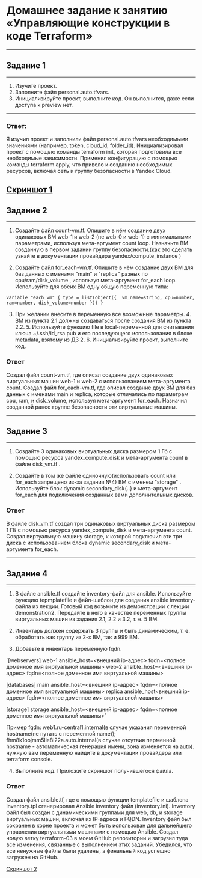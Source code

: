 # Домашнее задание к занятию «Управляющие конструкции в коде Terraform»
---
## Задание 1
---
1. Изучите проект.
2. Заполните файл personal.auto.tfvars.
3. Инициализируйте проект, выполните код. Он выполнится, даже если доступа к preview нет.
---
### Ответ:
Я изучил проект и заполнили файл personal.auto.tfvars необходимыми значениями (например, token, cloud_id, folder_id).
Инициализировал проект с помощью команды terraform init, которая подготовила все необходимые зависимости. Применил конфигурацию с помощью команды terraform apply,
что привело к созданию необходимых ресурсов, включая сеть и группу безопасности в Yandex Cloud. 

[Скриншот 1](https://github.com/user-attachments/assets/7ea137e2-53d1-4f4c-b407-840557f0cab6)
---
## Задание 2
---
1. Создайте файл count-vm.tf. Опишите в нём создание двух одинаковых ВМ web-1 и web-2 (не web-0 и web-1) с минимальными параметрами, используя мета-аргумент count loop. Назначьте ВМ созданную в первом задании группу безопасности.(как это сделать узнайте в документации провайдера yandex/compute_instance )

2. Создайте файл for_each-vm.tf. Опишите в нём создание двух ВМ для баз данных с именами "main" и "replica" разных по cpu/ram/disk_volume , используя мета-аргумент for_each loop. Используйте для обеих ВМ одну общую переменную типа:

`variable "each_vm" {
  type = list(object({  vm_name=string, cpu=number, ram=number, disk_volume=number }))
}`

3. При желании внесите в переменную все возможные параметры. 4. ВМ из пункта 2.1 должны создаваться после создания ВМ из пункта 2.2. 5. Используйте функцию file в local-переменной для считывания ключа ~/.ssh/id_rsa.pub и его последующего использования в блоке metadata, взятому из ДЗ 2. 6. Инициализируйте проект, выполните код.

### Ответ

Создал файл count-vm.tf, где описал создание двух одинаковых виртуальных машин web-1 и web-2 с использованием мета-аргумента count.
Создал файл for_each-vm.tf, где описал создание двух ВМ для баз данных с именами main и replica, которые отличались по параметрам cpu, ram, и disk_volume, используя мета-аргумент for_each.
Назначил созданной ранее группе безопасности эти виртуальные машины.

---
## Задание 3
---
1. Создайте 3 одинаковых виртуальных диска размером 1 Гб с помощью ресурса yandex_compute_disk и мета-аргумента count в файле disk_vm.tf .

2. Создайте в том же файле одиночную(использовать count или for_each запрещено из-за задания №4) ВМ c именем "storage" . Используйте блок dynamic secondary_disk{..} и мета-аргумент for_each для подключения созданных вами дополнительных дисков.

### Ответ

В файле disk_vm.tf создал три одинаковых виртуальных диска размером 1 ГБ с помощью ресурса yandex_compute_disk и мета-аргумента count.
Создал виртуальную машину storage, к которой подключил эти три диска с использованием блока dynamic secondary_disk и мета-аргумента for_each.

---
## Задание 4
---

1. В файле ansible.tf создайте inventory-файл для ansible. Используйте функцию tepmplatefile и файл-шаблон для создания ansible inventory-файла из лекции. Готовый код возьмите из демонстрации к лекции demonstration2. Передайте в него в качестве переменных группы виртуальных машин из задания 2.1, 2.2 и 3.2, т. е. 5 ВМ.

2. Инвентарь должен содержать 3 группы и быть динамическим, т. е. обработать как группу из 2-х ВМ, так и 999 ВМ.

3. Добавьте в инвентарь переменную fqdn.

`[webservers]
web-1 ansible_host=<внешний ip-адрес> fqdn=<полное доменное имя виртуальной машины>
web-2 ansible_host=<внешний ip-адрес> fqdn=<полное доменное имя виртуальной машины>

[databases]
main ansible_host=<внешний ip-адрес> fqdn=<полное доменное имя виртуальной машины>
replica ansible_host<внешний ip-адрес> fqdn=<полное доменное имя виртуальной машины>

[storage]
storage ansible_host=<внешний ip-адрес> fqdn=<полное доменное имя виртуальной машины>`

Пример fqdn: web1.ru-central1.internal(в случае указания переменной hostname(не путать с переменной name)); 
fhm8k1oojmm5lie8i22a.auto.internal(в случае отсутвия перменной hostname - автоматическая генерация имени, зона изменяется на auto). 
нужную вам переменную найдите в документации провайдера или terraform console. 

4. Выполните код. Приложите скриншот получившегося файла.

### Ответ

Создал файл ansible.tf, где с помощью функции templatefile и шаблона inventory.tpl сгенерировал Ansible inventory файл (inventory.ini).
Inventory файл был создан с динамическими группами для web, db, и storage виртуальных машин, включая их IP-адреса и FQDN.
Inventory файл был сохранен в корне проекта и может быть использован для дальнейшего управления виртуальными машинами с помощью Ansible.
Создал новую ветку terraform-03 в моем GitHub репозитории и загрузил туда все изменения, связанные с выполнением этих заданий.
Убедился, что все ненужные файлы были удалены, а финальный код успешно загружен на GitHub.

[Скриншот 2](https://github.com/user-attachments/assets/562be978-ed67-4ab6-b8aa-8589a67bfba2)




